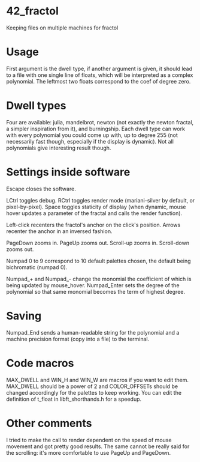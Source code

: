 # 42_fractol
Keeping files on multiple machines for fractol

# Usage
First argument is the dwell type, if another argument is given, it should lead
to a file with one single line of floats, which will be interpreted as a complex
polynomial. The leftmost two floats correspond to the coef of degree zero.

# Dwell types
Four are available: julia, mandelbrot, newton (not exactly the newton fractal,
a simpler inspiration from it), and burningship. Each dwell type can work with
every polynomial you could come up with, up to degree 255 (not necessarily fast
though, especially if the display is dynamic). Not all polynomials give
interesting result though.

# Settings inside software
Escape closes the software.

LCtrl toggles debug.
RCtrl toggles render mode (mariani-silver by default, or pixel-by-pixel).
Space toggles staticity of display (when dynamic, mouse hover updates a
parameter of the fractal and calls the render function).

Left-click recenters the fractol's anchor on the click's position.
Arrows recenter the anchor in an inversed fashion.

PageDown zooms in.
PageUp zooms out.
Scroll-up zooms in.
Scroll-down zooms out.

Numpad 0 to 9 correspond to 10 default palettes chosen, the default being
bichromatic (numpad 0).

Numpad_+ and Numpad_- change the monomial the coefficient of which is being
updated by mouse_hover. Numpad_Enter sets the degree of the polynomial so that
same monomial becomes the term of highest degree.

# Saving
Numpad_End sends a human-readable string for the polynomial and a machine
precision format (copy into a file) to the terminal.

# Code macros
MAX_DWELL and WIN_H and WIN_W are macros if you want to edit them. MAX_DWELL
should be a power of 2 and COLOR_OFFSETs should be changed accordingly for the
palettes to keep working.
You can edit the definition of t_float in libft_shorthands.h for a speedup.

# Other comments
I tried to make the call to render dependent on the speed of mouse movement and
got pretty good results. The same cannot be really said for the scrolling: it's
more comfortable to use PageUp and PageDown.
